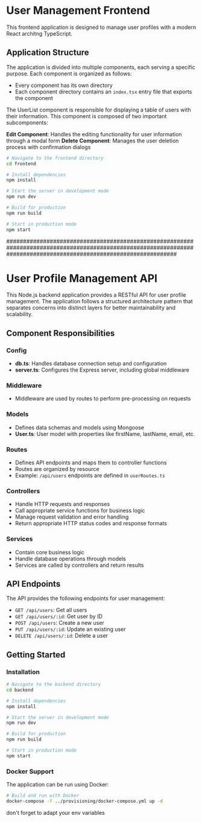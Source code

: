 # User  Management Frontend

This frontend application is designed to manage user profiles with a modern React architng TypeScript. 

## Application Structure

The application is divided into multiple components, each serving a specific purpose. Each component is organized as follows:

- Every component has its own directory
- Each component directory contains an `index.tsx` entry file that exports the component

The UserList component is responsible for displaying a table of users with their information. This component is composed of two important subcomponents:

 **Edit Component**: Handles the editing functionality for user information through a modal form
 **Delete Component**: Manages the user deletion process with confirmation dialogs

```bash
# Navigate to the frontend directory
cd frontend

# Install dependencies
npm install

# Start the server in development mode
npm run dev

# Build for production
npm run build

# Start in production mode
npm start
```

###################################################################################################################################################################
# User Profile Management API

This Node.js backend application provides a RESTful API for user profile management. The application follows a structured architecture pattern 
that separates concerns into distinct layers for better maintainability and scalability.

## Component Responsibilities

### Config

- **db.ts**: Handles database connection setup and configuration
- **server.ts**: Configures the Express server, including global middleware

### Middleware
- Middleware are used by routes to perform pre-processing on requests

### Models

- Defines data schemas and models using Mongoose
- **User.ts**: User model with properties like firstName, lastName, email, etc.

### Routes
- Defines API endpoints and maps them to controller functions
- Routes are organized by resource 
- Example: `/api/users` endpoints are defined in `userRoutes.ts`

### Controllers

- Handle HTTP requests and responses
- Call appropriate service functions for business logic
- Manage request validation and error handling
- Return appropriate HTTP status codes and response formats

### Services
- Contain core business logic
- Handle database operations through models
- Services are called by controllers and return results

## API Endpoints

The API provides the following endpoints for user management:

- `GET /api/users`: Get all users
- `GET /api/users/:id`: Get user by ID
- `POST /api/users`: Create a new user
- `PUT /api/users/:id`: Update an existing user
- `DELETE /api/users/:id`: Delete a user

## Getting Started


### Installation

```bash
# Navigate to the backend directory
cd backend

# Install dependencies
npm install

# Start the server in development mode
npm run dev

# Build for production
npm run build

# Start in production mode
npm start
```

### Docker Support

The application can be run using Docker:

```bash
# Build and run with Docker
docker-compose -f ../provisioning/docker-compose.yml up -d
```

don't forget to adapt your env variables 

